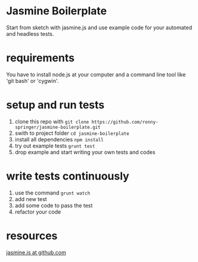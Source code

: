 Jasmine Boilerplate
===================
Start from sketch with jasmine.js and use example code for your automated and headless tests.

# requirements
You have to install node.js at your computer and a command line tool like 'git bash' or 'cygwin'.

# setup and run tests
1. clone this repo with `git clone https://github.com/ronny-springer/jasmine-boilerplate.git`
2. swith to project folder `cd jasmine-boilerplate`
3. install all dependencies `npm install`
4. try out example tests `grunt test`
5. drop example and start writing your own tests and codes

# write tests continuously
1. use the command `grunt watch`
2. add new test
3. add some code to pass the test
4. refactor your code

# resources
[jasmine.js at github.com](https://github.com/pivotal/jasmine)